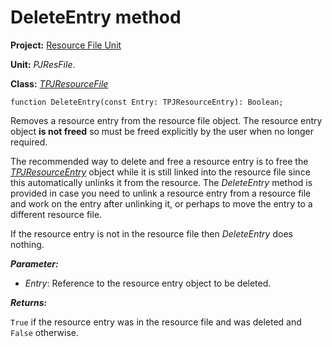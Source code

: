 <a href='Hidden comment: 
$Rev$
$Date$
'></a>

# DeleteEntry method #

**Project:** [Resource File Unit](ResFileUnit.md)

**Unit:** _PJResFile_.

**Class:** _[TPJResourceFile](TPJResourceFile.md)_

```
function DeleteEntry(const Entry: TPJResourceEntry): Boolean;
```

Removes a resource entry from the resource file object. The resource entry object **is not freed** so must be freed explicitly by the user when no longer required.

The recommended way to delete and free a resource entry is to free the _[TPJResourceEntry](TPJResourceEntry.md)_ object while it is still linked into the resource file since this automatically unlinks it from the resource. The _DeleteEntry_ method is provided in case you need to unlink a resource entry from a resource file and work on the entry after unlinking it, or perhaps to move the entry to a different resource file.

If the resource entry is not in the resource file then _DeleteEntry_ does nothing.

**_Parameter:_**

  * _Entry_: Reference to the resource entry object to be deleted.

**_Returns:_**

`True` if the resource entry was in the resource file and was deleted and `False` otherwise.